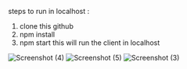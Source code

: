 steps to run in localhost :
1) clone this github
2) npm install
3) npm start
this will run the client in localhost

![Screenshot (4)](https://github.com/Bavithran97/elanson-client/assets/133184385/f62d4ec8-0cb7-4abb-9252-f12838430ea4)
![Screenshot (5)](https://github.com/Bavithran97/elanson-client/assets/133184385/c629e8e2-4375-416f-8134-6be163daef9c)
![Screenshot (3)](https://github.com/Bavithran97/elanson-client/assets/133184385/589b9d76-e794-488e-ba39-3aefab612810)
